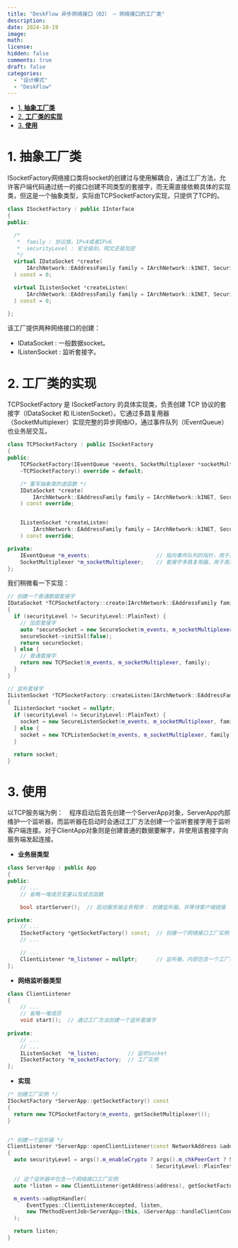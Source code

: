```yaml
---
title: "DeskFlow 异步网络接口（02） — 网络接口的工厂类"
description: 
date: 2024-10-19
image: 
math: 
license: 
hidden: false
comments: true
draft: false
categories:
  - "设计模式"
  - "DeskFlow"
---
```



- [1. **抽象工厂类**](#1-抽象工厂类)
- [2. **工厂类的实现**](#2-工厂类的实现)
- [3. **使用**](#3-使用)


# 1. **抽象工厂类**
ISocketFactory网络接口类将socket的创建过与使用解耦合，通过工厂方法，允许客户端代码通过统一的接口创建不同类型的套接字，而无需直接依赖具体的实现类，但这是一个抽象类型，实际由TCPSocketFactory实现，只提供了TCP的。  
```cpp
class ISocketFactory : public IInterface
{
public:

  /* 
   *  family : 协议族，IPv4或者IPv6
   *  securityLevel : 安全级别，明文还是加密
   */
  virtual IDataSocket *create(
      IArchNetwork::EAddressFamily family = IArchNetwork::kINET, SecurityLevel securityLevel = SecurityLevel::PlainText
  ) const = 0;

  virtual IListenSocket *createListen(
      IArchNetwork::EAddressFamily family = IArchNetwork::kINET, SecurityLevel securityLevel = SecurityLevel::PlainText
  ) const = 0;

};
```
该工厂提供两种网络接口的创建：   
- IDataSocket : 一般数据socket。      
- IListenSocket  : 监听套接字。    

# 2. **工厂类的实现**
TCPSocketFactory 是 ISocketFactory 的具体实现类，负责创建 TCP 协议的套接字（IDataSocket 和 IListenSocket）。它通过多路复用器（SocketMultiplexer）实现完整的异步网络IO，通过事件队列（IEventQueue）也业务层交互。   
```cpp
class TCPSocketFactory : public ISocketFactory
{
public:
    TCPSocketFactory(IEventQueue *events, SocketMultiplexer *socketMultiplexer);
    ~TCPSocketFactory() override = default;

    /* 重写抽象类的虚函数 */
    IDataSocket *create(
        IArchNetwork::EAddressFamily family = IArchNetwork::kINET, SecurityLevel securityLevel = SecurityLevel::PlainText
    ) const override;


    IListenSocket *createListen(
        IArchNetwork::EAddressFamily family = IArchNetwork::kINET, SecurityLevel securityLevel = SecurityLevel::PlainText
    ) const override;

private:
    IEventQueue *m_events;                     // 指向事件队列的指针，用于异步通知连接状态、数据就绪等事件。
    SocketMultiplexer *m_socketMultiplexer;    // 套接字多路复用器，用于高效管理多个套接字的并发操作（如监听连接请求、读取数据）。
};
```
我们稍微看一下实现：  
```cpp
// 创建一个普通数据套接字
IDataSocket *TCPSocketFactory::create(IArchNetwork::EAddressFamily family, SecurityLevel securityLevel) const
{
  if (securityLevel != SecurityLevel::PlainText) {
    // 加密套接字
    auto *secureSocket = new SecureSocket(m_events, m_socketMultiplexer, family, securityLevel);
    secureSocket->initSsl(false);
    return secureSocket;
  } else {
    // 普通套接字
    return new TCPSocket(m_events, m_socketMultiplexer, family);
  }
}

// 监听套接字
IListenSocket *TCPSocketFactory::createListen(IArchNetwork::EAddressFamily family, SecurityLevel securityLevel) const
{
  IListenSocket *socket = nullptr;
  if (securityLevel != SecurityLevel::PlainText) {
    socket = new SecureListenSocket(m_events, m_socketMultiplexer, family, securityLevel);
  } else {
    socket = new TCPListenSocket(m_events, m_socketMultiplexer, family);
  }

  return socket;
}
```

# 3. **使用**
以TCP服务端为例：&emsp;程序启动后首先创建一个ServerApp对象，ServerApp内部维护一个监听器，而监听器在启动时会通过工厂方法创建一个监听套接字用于监听客户端连接。对于ClientApp对象则是创建普通的数据要解字，并使用该套接字向服务端发起连接。     
- **业务层类型**
```cpp
class ServerApp : public App
{
public:  
    // ...
    // 省略一堆成员变量以及成员函数

    bool startServer();  // 启动服务端业务程序： 创建监听器，并等待客户端链接

private:
    // ...
    ISocketFactory *getSocketFactory() const;  // 创建一个网络接口工厂实例
    // ...

    // ...
    ClientListener *m_listener = nullptr;      // 监听器，内部包含一个工厂实例
};
```

- **网络监听器类型**  
```cpp
class ClientListener
{
    // ...
    // 省略一堆成员
    void start();  // 通过工厂方法创建一个监听套接字
  
private:
    // ...
    // ...
    IListenSocket  *m_listen;         // 监听Socket
    ISocketFactory *m_socketFactory;  // 工厂实例
};
```

- **实现**    
```cpp
/* 创建工厂实例 */
ISocketFactory *ServerApp::getSocketFactory() const
{
  return new TCPSocketFactory(m_events, getSocketMultiplexer());
}


/* 创建一个监听器 */
ClientListener *ServerApp::openClientListener(const NetworkAddress &address)
{
  auto securityLevel = args().m_enableCrypto ? args().m_chkPeerCert ? SecurityLevel::PeerAuth : SecurityLevel::Encrypted
                                             : SecurityLevel::PlainText;

  // 这个监听器中包含一个网络接口工厂实例
  auto *listen = new ClientListener(getAddress(address), getSocketFactory(), m_events, securityLevel);

  m_events->adoptHandler(
      EventTypes::ClientListenerAccepted, listen,
      new TMethodEventJob<ServerApp>(this, &ServerApp::handleClientConnected, listen)
  );

  return listen;  
}
```
